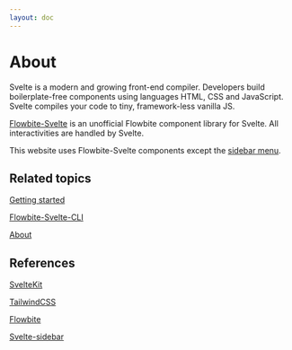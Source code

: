 ```yaml
---
layout: doc
---
```


<h1 class="text-3xl dark:text-white w-full pb-4">About</h1>

<p class="dark:text-white w-full text-lg py-2">
  Svelte is a modern and growing front-end compiler. Developers build boilerplate-free components using languages HTML, CSS and JavaScript. Svelte compiles your code to tiny, framework-less vanilla JS.

<a href="https://flowbite-svelte.vercel.app/" class="text-blue-600 hover:underline dark:text-blue-500">Flowbite-Svelte</a> is an unofficial Flowbite component library for Svelte. All interactivities are handled by Svelte.
</p>


<p class="dark:text-white w-full text-lg py-2">This website uses Flowbite-Svelte components except the <a href="https://github.com/shinokada/svelte-sidebar" target="_blank" class="text-blue-600 hover:underline dark:text-blue-500">sidebar menu</a>.</p>


<h2 class="text-2xl w-full dark:text-white py-8">Related topics</h2>

<p class="dark:text-white text-lg w-full"><a href="https://flowbite-svelte.vercel.app/detting-started" class="text-blue-600 hover:underline dark:text-blue-500">Getting started</a></p>

<p class="dark:text-white text-lg w-full"><a href="https://flowbite-svelte.vercel.app/cli" class="text-blue-600 hover:underline dark:text-blue-500">Flowbite-Svelte-CLI</a></p>

<p class="dark:text-white text-lg w-full"><a href="https://flowbite-svelte.vercel.app/about" class="text-blue-600 hover:underline dark:text-blue-500">About</a></p>

<h2 class="text-2xl dark:text-white w-full pt-8 py-8">References</h2>

<p class="dark:text-white w-full text-lg py-2"><a href="https://kit.svelte.dev/docs" class="text-blue-600 hover:underline dark:text-blue-500">SvelteKit</a></p>

<p class="dark:text-white w-full text-lg py-2"><a href="https://tailwindcss.com/docs/installation" class="text-blue-600 hover:underline dark:text-blue-500">TailwindCSS</a></p>

<p class="dark:text-white w-full text-lg py-2"><a href="https://flowbite.com/docs/getting-started/introduction/" class="text-blue-600 hover:underline dark:text-blue-500">Flowbite</a></p>

<p class="dark:text-white w-full text-lg py-2"><a href="https://github.com/shinokada/svelte-sidebar" class="text-blue-600 hover:underline dark:text-blue-500">Svelte-sidebar</a></p>